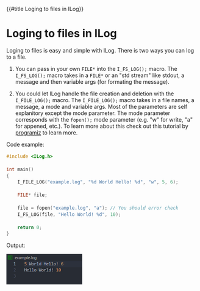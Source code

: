 {{#title Loging to files in ILog}}

# Loging to files in ILog

Loging to files is easy and simple with ILog.
There is two ways you can log to a file.

1. You can pass in your own ```FILE*``` into the ```I_FS_LOG();``` macro.
The ```I_FS_LOG();``` macro takes in a ```FILE*``` or an "std stream" like stdout, a message and then variable args (for formating the message).

2. You could let ILog handle the file creation and deletion with the ```I_FILE_LOG();``` macro. The ```I_FILE_LOG();``` macro takes in a file names, a message, a mode and variable args. Most of the parameters are self explanitory except the mode parameter. The mode parameter corresponds with the ```fopen();``` mode parameter (e.g. "w" for write, "a" for appened, etc.). To learn more about this check out this tutorial by [programiz](https://www.programiz.com/cpp-programming/library-function/cstdio/fopen) to learn more.

Code example:

```c
#include <ILog.h>

int main() 
{
    I_FILE_LOG("example.log", "%d World Hello! %d", "w", 5, 6);
    
    FILE* file;

    file = fopen("example.log", "a"); // You should error check
    I_FS_LOG(file, "Hello World! %d", 10);

    return 0;
}
```

Output:

![example.log](images/fileLogingExample.png)